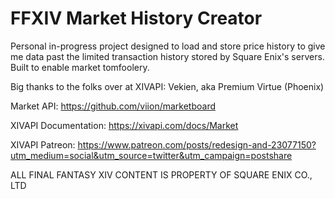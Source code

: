 # FFXIV Market History Creator
Personal in-progress project designed to load and store price history to give me data past the limited transaction history stored by Square Enix's servers. 
Built to enable market tomfoolery.

Big thanks to the folks over at XIVAPI: Vekien, aka Premium Virtue (Phoenix)

Market API:
https://github.com/viion/marketboard

XIVAPI Documentation: 
https://xivapi.com/docs/Market

XIVAPI Patreon:
https://www.patreon.com/posts/redesign-and-23077150?utm_medium=social&utm_source=twitter&utm_campaign=postshare
























ALL FINAL FANTASY XIV CONTENT IS PROPERTY OF SQUARE ENIX CO., LTD
